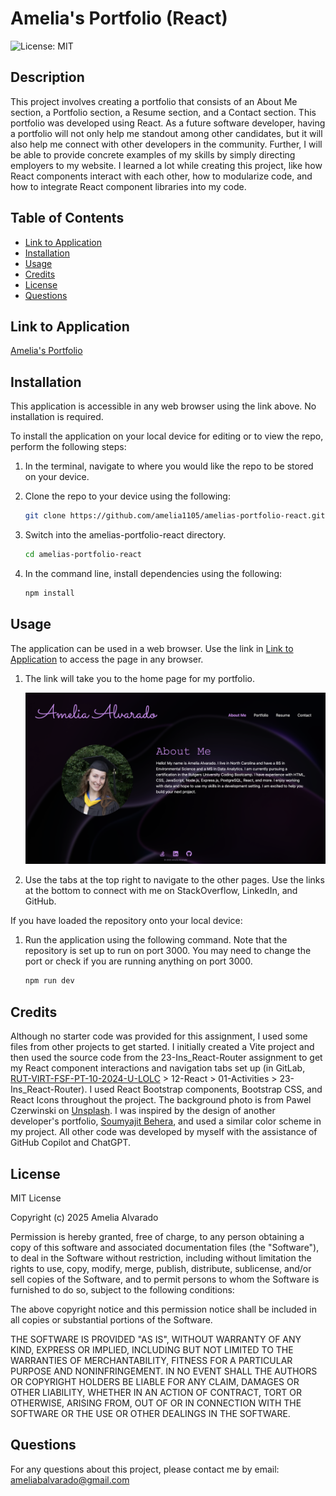 # Amelia's Portfolio (React)

![License: MIT](https://img.shields.io/badge/License-MIT-yellow.svg)

## Description

This project involves creating a portfolio that consists of an About Me section, a Portfolio section, a Resume section, and a Contact section. This portfolio was developed using React. As a future software developer, having a portfolio will not only help me standout among other candidates, but it will also help me connect with other developers in the community. Further, I will be able to provide concrete examples of my skills by simply directing employers to my website. I learned a lot while creating this project, like how React components interact with each other, how to modularize code, and how to integrate React component libraries into my code.

## Table of Contents

- [Link to Application](#link-to-application)
- [Installation](#installation)
- [Usage](#usage)
- [Credits](#credits)
- [License](#license)
- [Questions](#questions)

## Link to Application

[Amelia's Portfolio](https://amelia-alvarado.netlify.app/)

## Installation

This application is accessible in any web browser using the link above. No installation is required.

To install the application on your local device for editing or to view the repo, perform the following steps:

1. In the terminal, navigate to where you would like the repo to be stored on your device.

2. Clone the repo to your device using the following:

    ```sh
    git clone https://github.com/amelia1105/amelias-portfolio-react.git
    ```

3. Switch into the amelias-portfolio-react directory. 

    ```sh
    cd amelias-portfolio-react
    ```

4. In the command line, install dependencies using the following:

    ```sh
    npm install
    ```

## Usage

The application can be used in a web browser. Use the link in [Link to Application](#link-to-application) to access the page in any browser.

1. The link will take you to the home page for my portfolio.

    ![portfolio main page](./client/src/assets/imgs/portfolio-homepage.png)

2. Use the tabs at the top right to navigate to the other pages. Use the links at the bottom to connect with me on StackOverflow, LinkedIn, and GitHub.

If you have loaded the repository onto your local device:

1. Run the application using the following command. Note that the repository is set up to run on port 3000. You may need to change the port or check if you are running anything on port 3000.

    ```sh
    npm run dev
    ```

## Credits

Although no starter code was provided for this assignment, I used some files from other projects to get started. I initially created a Vite project and then used the source code from the 23-Ins_React-Router assignment to get my React component interactions and navigation tabs set up (in GitLab, [RUT-VIRT-FSF-PT-10-2024-U-LOLC](https://git.bootcampcontent.com/Rutgers-University/RUT-VIRT-FSF-PT-10-2024-U-LOLC) > 12-React > 01-Activities > 23-Ins_React-Router). I used React Bootstrap components, Bootstrap CSS, and React Icons throughout the project. The background photo is from Pawel Czerwinski on [Unsplash](https://unsplash.com/photos/a-purple-abstract-background-with-curves-1A_dO4TFKgM?utm_content=creditCopyText&utm_medium=referral&utm_source=unsplash). I was inspired by the design of another developer's portfolio, [Soumyajit Behera](https://soumyajit.vercel.app/), and used a similar color scheme in my project. All other code was developed by myself with the assistance of GitHub Copilot and ChatGPT.

## License

MIT License

Copyright (c) 2025 Amelia Alvarado

Permission is hereby granted, free of charge, to any person obtaining a copy
of this software and associated documentation files (the "Software"), to deal
in the Software without restriction, including without limitation the rights
to use, copy, modify, merge, publish, distribute, sublicense, and/or sell
copies of the Software, and to permit persons to whom the Software is
furnished to do so, subject to the following conditions:

The above copyright notice and this permission notice shall be included in all
copies or substantial portions of the Software.

THE SOFTWARE IS PROVIDED "AS IS", WITHOUT WARRANTY OF ANY KIND, EXPRESS OR
IMPLIED, INCLUDING BUT NOT LIMITED TO THE WARRANTIES OF MERCHANTABILITY,
FITNESS FOR A PARTICULAR PURPOSE AND NONINFRINGEMENT. IN NO EVENT SHALL THE
AUTHORS OR COPYRIGHT HOLDERS BE LIABLE FOR ANY CLAIM, DAMAGES OR OTHER
LIABILITY, WHETHER IN AN ACTION OF CONTRACT, TORT OR OTHERWISE, ARISING FROM,
OUT OF OR IN CONNECTION WITH THE SOFTWARE OR THE USE OR OTHER DEALINGS IN THE
SOFTWARE.

## Questions

For any questions about this project, please contact me by email: ameliabalvarado@gmail.com